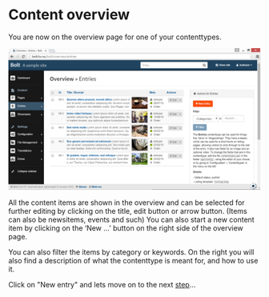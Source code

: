 Content overview
===========
You are now on the overview page for one of your contenttypes.

<a href="/files/screenshots/overview.png" class="popup"><img src="/files/screenshots/overview.png" width="590"></a><br>

All the content items are shown in the overview and can be selected for further
editing by clicking on the title, edit button or arrow button. (Items can also
be newsitems, events and such) You can also start a new content item by
clicking on the ‘New …’ button on the right side of the overview page.

You can also filter the items by category or keywords. On the right you will
also find a description of what the contenttype is meant for, and how to use
it.

Click on "New entry" and lets move on to the next [step](/new-content)...